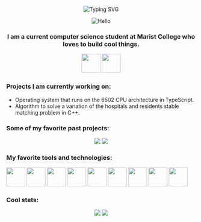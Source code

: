 <p align="center"><img src="https://readme-typing-svg.demolab.com?font=Source+Code+Pro&size=40&pause=1000&color=2ECC40&center=true&vCenter=true&width=750&height=60&lines=Hello+there!+I'm+Josh." alt="Typing SVG" /></p>

<p align="center"><img src="https://media.giphy.com/media/xTiIzJSKB4l7xTouE8/giphy.gif" alt="Hello"></p>

<h3 align = "center">I am a current computer science student at Marist College who loves to build cool things.</h3>

<p align="center">
  <a href="https://www.linkedin.com/in/joshua-seligman-26209321b"><img height=50 src="https://img.shields.io/badge/-LinkedIn-0e76a8?style=flat-square&logo=Linkedin&logoColor=white&color=0a66c2" /></a>
  <a href="https://joshuaseligman.net/"><img height=50 src="https://img.shields.io/badge/Personal%20Website-FF7139?style=flat-square&logo=Firefox-Browser&logoColor=white&color=ff4b3a" /></a>
</p>

<h3>Projects I am currently working on:</h3>
<ul>
  <li>Operating system that runs on the 6502 CPU architecture in TypeScript.</li>
  <li>Algorithm to solve a variation of the hospitals and residents stable matching problem in C++.</li>
</ul>

<h3>Some of my favorite past projects:</h3>
<p align="center">
  <img src="https://github-readme-stats.vercel.app/api/pin/?username=joshuaseligman&repo=GoVM&theme=react&cache_seconds=7200" />
  <img src="https://github-readme-stats.vercel.app/api/pin/?username=joshuaseligman&repo=Digital-Passport&theme=react" />
</p>

<h3>My favorite tools and technologies:</h3>
<p>
  <img height=50 src="https://cdn.jsdelivr.net/gh/devicons/devicon/icons/go/go-original-wordmark.svg" />
  <img height=50 src="https://cdn.jsdelivr.net/gh/devicons/devicon/icons/typescript/typescript-original.svg" />
  <img height=50 src="https://cdn.jsdelivr.net/gh/devicons/devicon/icons/javascript/javascript-original.svg" />
  <img height=50 src="https://cdn.jsdelivr.net/gh/devicons/devicon/icons/docker/docker-original.svg" />
  <img height=50 src="https://cdn.jsdelivr.net/gh/devicons/devicon/icons/react/react-original.svg" />
  <img height=50 src="https://cdn.jsdelivr.net/gh/devicons/devicon/icons/nodejs/nodejs-original.svg" />
  <img height=50 src="https://cdn.jsdelivr.net/gh/devicons/devicon/icons/java/java-original.svg" />
  <img height=50 src="https://cdn.jsdelivr.net/gh/devicons/devicon/icons/git/git-original.svg" />
  <img height=50 src="https://cdn.jsdelivr.net/gh/devicons/devicon/icons/vscode/vscode-original.svg" />
</p>
  
<h3>Cool stats:</h3>
<p align="center">
  <img src="https://github-readme-stats.vercel.app/api?username=joshuaseligman&show_icons=true&theme=react" />
  <img src="https://streak-stats.demolab.com/?user=joshuaseligman&theme=react" />
</p>
